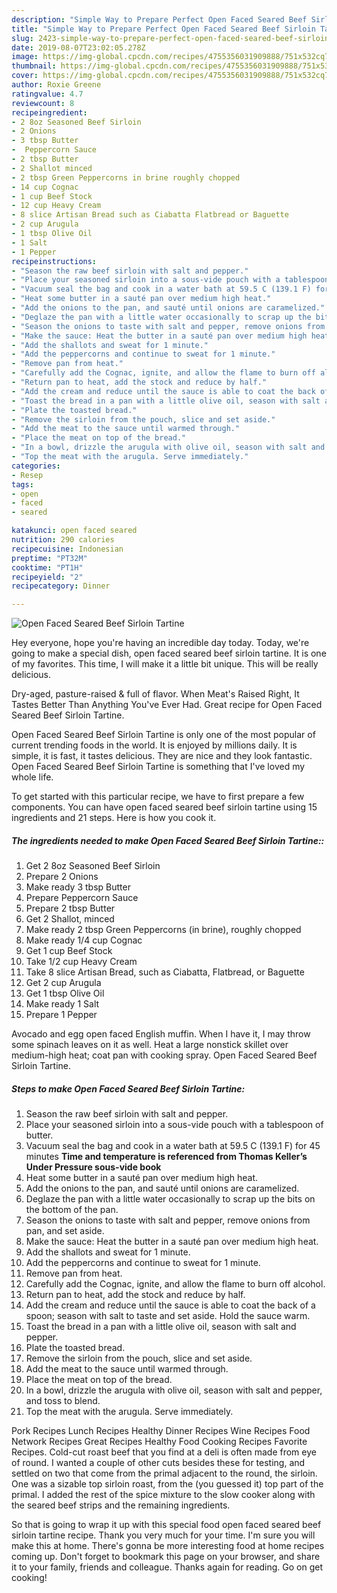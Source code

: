 ```yaml
---
description: "Simple Way to Prepare Perfect Open Faced Seared Beef Sirloin Tartine"
title: "Simple Way to Prepare Perfect Open Faced Seared Beef Sirloin Tartine"
slug: 2423-simple-way-to-prepare-perfect-open-faced-seared-beef-sirloin-tartine
date: 2019-08-07T23:02:05.278Z
image: https://img-global.cpcdn.com/recipes/4755356031909888/751x532cq70/open-faced-seared-beef-sirloin-tartine-recipe-main-photo.jpg
thumbnail: https://img-global.cpcdn.com/recipes/4755356031909888/751x532cq70/open-faced-seared-beef-sirloin-tartine-recipe-main-photo.jpg
cover: https://img-global.cpcdn.com/recipes/4755356031909888/751x532cq70/open-faced-seared-beef-sirloin-tartine-recipe-main-photo.jpg
author: Roxie Greene
ratingvalue: 4.7
reviewcount: 8
recipeingredient:
- 2 8oz Seasoned Beef Sirloin
- 2 Onions
- 3 tbsp Butter
-  Peppercorn Sauce
- 2 tbsp Butter
- 2 Shallot minced
- 2 tbsp Green Peppercorns in brine roughly chopped
- 14 cup Cognac
- 1 cup Beef Stock
- 12 cup Heavy Cream
- 8 slice Artisan Bread such as Ciabatta Flatbread or Baguette
- 2 cup Arugula
- 1 tbsp Olive Oil
- 1 Salt
- 1 Pepper
recipeinstructions:
- "Season the raw beef sirloin with salt and pepper."
- "Place your seasoned sirloin into a sous-vide pouch with a tablespoon of butter."
- "Vacuum seal the bag and cook in a water bath at 59.5 C (139.1 F) for 45 minutes **Time and temperature is referenced from Thomas Keller’s Under Pressure sous-vide book**"
- "Heat some butter in a sauté pan over medium high heat."
- "Add the onions to the pan, and sauté until onions are caramelized."
- "Deglaze the pan with a little water occasionally to scrap up the bits on the bottom of the pan."
- "Season the onions to taste with salt and pepper, remove onions from pan, and set aside."
- "Make the sauce: Heat the butter in a sauté pan over medium high heat."
- "Add the shallots and sweat for 1 minute."
- "Add the peppercorns and continue to sweat for 1 minute."
- "Remove pan from heat."
- "Carefully add the Cognac, ignite, and allow the flame to burn off alcohol."
- "Return pan to heat, add the stock and reduce by half."
- "Add the cream and reduce until the sauce is able to coat the back of a spoon; season with salt to taste and set aside. Hold the sauce warm."
- "Toast the bread in a pan with a little olive oil, season with salt and pepper."
- "Plate the toasted bread."
- "Remove the sirloin from the pouch, slice and set aside."
- "Add the meat to the sauce until warmed through."
- "Place the meat on top of the bread."
- "In a bowl, drizzle the arugula with olive oil, season with salt and pepper, and toss to blend."
- "Top the meat with the arugula. Serve immediately."
categories:
- Resep
tags:
- open
- faced
- seared

katakunci: open faced seared
nutrition: 290 calories
recipecuisine: Indonesian
preptime: "PT32M"
cooktime: "PT1H"
recipeyield: "2"
recipecategory: Dinner

---
```



![Open Faced Seared Beef Sirloin Tartine](https://img-global.cpcdn.com/recipes/4755356031909888/751x532cq70/open-faced-seared-beef-sirloin-tartine-recipe-main-photo.jpg)

Hey everyone, hope you're having an incredible day today. Today, we're going to make a special dish, open faced seared beef sirloin tartine. It is one of my favorites. This time, I will make it a little bit unique. This will be really delicious.

Dry-aged, pasture-raised &amp; full of flavor. When Meat&#39;s Raised Right, It Tastes Better Than Anything You&#39;ve Ever Had. Great recipe for Open Faced Seared Beef Sirloin Tartine.

Open Faced Seared Beef Sirloin Tartine is only one of the most popular of current trending foods in the world. It is enjoyed by millions daily. It is simple, it is fast, it tastes delicious. They are nice and they look fantastic. Open Faced Seared Beef Sirloin Tartine is something that I've loved my whole life.


To get started with this particular recipe, we have to first prepare a few components. You can have open faced seared beef sirloin tartine using 15 ingredients and 21 steps. Here is how you cook it.

##### The ingredients needed to make Open Faced Seared Beef Sirloin Tartine::

1. Get 2 8oz Seasoned Beef Sirloin
1. Prepare 2 Onions
1. Make ready 3 tbsp Butter
1. Prepare  Peppercorn Sauce
1. Prepare 2 tbsp Butter
1. Get 2 Shallot, minced
1. Make ready 2 tbsp Green Peppercorns (in brine), roughly chopped
1. Make ready 1/4 cup Cognac
1. Get 1 cup Beef Stock
1. Take 1/2 cup Heavy Cream
1. Take 8 slice Artisan Bread, such as Ciabatta, Flatbread, or Baguette
1. Get 2 cup Arugula
1. Get 1 tbsp Olive Oil
1. Make ready 1 Salt
1. Prepare 1 Pepper


Avocado and egg open faced English muffin. When I have it, I may throw some spinach leaves on it as well. Heat a large nonstick skillet over medium-high heat; coat pan with cooking spray. Open Faced Seared Beef Sirloin Tartine. 

##### Steps to make Open Faced Seared Beef Sirloin Tartine:

1. Season the raw beef sirloin with salt and pepper.
1. Place your seasoned sirloin into a sous-vide pouch with a tablespoon of butter.
1. Vacuum seal the bag and cook in a water bath at 59.5 C (139.1 F) for 45 minutes **Time and temperature is referenced from Thomas Keller’s Under Pressure sous-vide book**
1. Heat some butter in a sauté pan over medium high heat.
1. Add the onions to the pan, and sauté until onions are caramelized.
1. Deglaze the pan with a little water occasionally to scrap up the bits on the bottom of the pan.
1. Season the onions to taste with salt and pepper, remove onions from pan, and set aside.
1. Make the sauce: Heat the butter in a sauté pan over medium high heat.
1. Add the shallots and sweat for 1 minute.
1. Add the peppercorns and continue to sweat for 1 minute.
1. Remove pan from heat.
1. Carefully add the Cognac, ignite, and allow the flame to burn off alcohol.
1. Return pan to heat, add the stock and reduce by half.
1. Add the cream and reduce until the sauce is able to coat the back of a spoon; season with salt to taste and set aside. Hold the sauce warm.
1. Toast the bread in a pan with a little olive oil, season with salt and pepper.
1. Plate the toasted bread.
1. Remove the sirloin from the pouch, slice and set aside.
1. Add the meat to the sauce until warmed through.
1. Place the meat on top of the bread.
1. In a bowl, drizzle the arugula with olive oil, season with salt and pepper, and toss to blend.
1. Top the meat with the arugula. Serve immediately.


Pork Recipes Lunch Recipes Healthy Dinner Recipes Wine Recipes Food Network Recipes Great Recipes Healthy Food Cooking Recipes Favorite Recipes. Cold-cut roast beef that you find at a deli is often made from eye of round. I wanted a couple of other cuts besides these for testing, and settled on two that come from the primal adjacent to the round, the sirloin. One was a sizable top sirloin roast, from the (you guessed it) top part of the primal. I added the rest of the spice mixture to the slow cooker along with the seared beef strips and the remaining ingredients. 

So that is going to wrap it up with this special food open faced seared beef sirloin tartine recipe. Thank you very much for your time. I'm sure you will make this at home. There's gonna be more interesting food at home recipes coming up. Don't forget to bookmark this page on your browser, and share it to your family, friends and colleague. Thanks again for reading. Go on get cooking!
